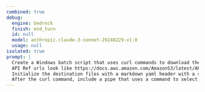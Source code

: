 ```yaml
---
combined: true
debug:
  engine: bedrock
  finish: end_turn
  id: null
  model: anthropic.claude-3-sonnet-20240229-v1:0
  usage: null
isolated: true
prompt: |
  Create a Windows batch script that uses curl commands to download the API documents for each API used.
  API Ref urls look like https://docs.aws.amazon.com/AmazonS3/latest/API/API_GetObjectLegalHold.html
  Initialize the destination files with a markdown yaml header with a single property `skip: true`.
  After the curl command, include a pipe that uses a command to select only the main-col-body: `"#main-col-body"`, pipe that through another command to tranform it to utf-8, and finally append to the file `10_{apiname}.md`.
---
```

